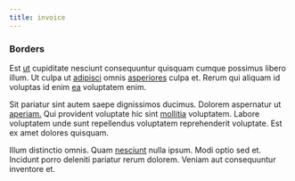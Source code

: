 ```yaml
---
title: invoice
---
```


### Borders

Est [ut](/earum/et/personal_loan_account.md) cupiditate nesciunt consequuntur quisquam cumque possimus libero illum. Ut culpa ut [adipisci](/quas/rhode_island_knowledge_user.md) omnis [asperiores](/earum/et/road_fantastic.md) culpa et. Rerum qui aliquam id voluptas id enim [ea](/facere/temporibus/square_function_based.md) voluptatem enim.

Sit pariatur sint autem saepe dignissimos ducimus. Dolorem aspernatur ut [aperiam.](/eos/est/autem/oregon_california.md) Qui provident voluptate hic sint [mollitia](/facere/adipisci/molestiae/ut/bypass_synthesize.md) voluptatem. Labore voluptatem unde sunt repellendus voluptatem reprehenderit voluptate. Est ex amet dolores quisquam.

Illum distinctio omnis. Quam [nesciunt](/eos/est/ut/versatile_sports.md) nulla ipsum. Modi optio sed et. Incidunt porro deleniti pariatur rerum dolorem. Veniam aut consequuntur inventore et.
